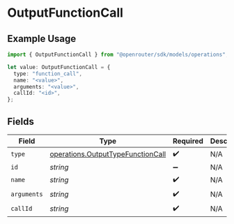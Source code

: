 # OutputFunctionCall

## Example Usage

```typescript
import { OutputFunctionCall } from "@openrouter/sdk/models/operations";

let value: OutputFunctionCall = {
  type: "function_call",
  name: "<value>",
  arguments: "<value>",
  callId: "<id>",
};
```

## Fields

| Field                                                                                  | Type                                                                                   | Required                                                                               | Description                                                                            |
| -------------------------------------------------------------------------------------- | -------------------------------------------------------------------------------------- | -------------------------------------------------------------------------------------- | -------------------------------------------------------------------------------------- |
| `type`                                                                                 | [operations.OutputTypeFunctionCall](../../models/operations/outputtypefunctioncall.md) | :heavy_check_mark:                                                                     | N/A                                                                                    |
| `id`                                                                                   | *string*                                                                               | :heavy_minus_sign:                                                                     | N/A                                                                                    |
| `name`                                                                                 | *string*                                                                               | :heavy_check_mark:                                                                     | N/A                                                                                    |
| `arguments`                                                                            | *string*                                                                               | :heavy_check_mark:                                                                     | N/A                                                                                    |
| `callId`                                                                               | *string*                                                                               | :heavy_check_mark:                                                                     | N/A                                                                                    |